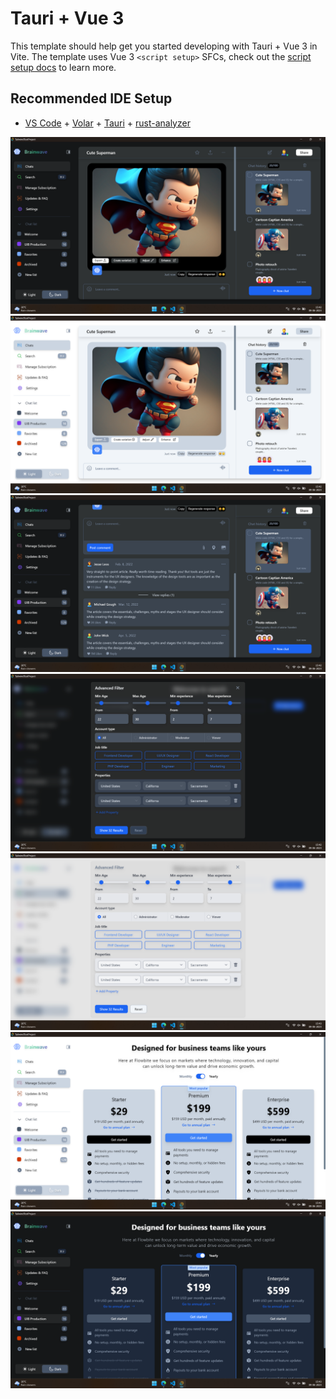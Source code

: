 # Tauri + Vue 3

This template should help get you started developing with Tauri + Vue 3 in Vite. The template uses Vue 3 `<script setup>` SFCs, check out the [script setup docs](https://v3.vuejs.org/api/sfc-script-setup.html#sfc-script-setup) to learn more.

## Recommended IDE Setup

- [VS Code](https://code.visualstudio.com/) + [Volar](https://marketplace.visualstudio.com/items?itemName=Vue.volar) + [Tauri](https://marketplace.visualstudio.com/items?itemName=tauri-apps.tauri-vscode) + [rust-analyzer](https://marketplace.visualstudio.com/items?itemName=rust-lang.rust-analyzer)


![Alt text](public/Screenshot%20(22).png)
![Alt text](public/Screenshot%20(23).png)
![Alt text](public/Screenshot%20(24).png)
![Alt text](public/Screenshot%20(25).png)
![Alt text](public/Screenshot%20(26).png)
![Alt text](public/Screenshot%20(29).png)
![Alt text](public/Screenshot%20(30).png)
